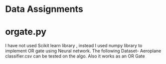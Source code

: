 # Data Assignments

# orgate.py
I have not used Scikit learn library , instead I used numpy library to implement OR gate using Neural network.
The following Dataset- Aeroplane classifier.csv can be tested on the algo.
Also it works as an OR Gate
